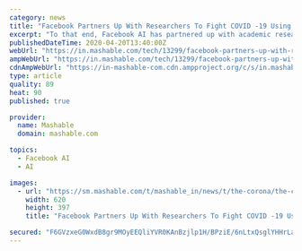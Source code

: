 ```yaml
---
category: news
title: "Facebook Partners Up With Researchers To Fight COVID -19 Using AI"
excerpt: "To that end, Facebook AI has partnered up with academic researchers and other experts on a slew of ... Facebook has also partnered up with the Mila research institute in Montreal to share predictive, causal, and decision algorithms to effectively analyze clinical data. Facebook says it’s important for public health experts to understand ..."
publishedDateTime: 2020-04-20T13:40:00Z
webUrl: "https://in.mashable.com/tech/13299/facebook-partners-up-with-researchers-to-fight-covid-19-using-ai"
ampWebUrl: "https://in.mashable.com/tech/13299/facebook-partners-up-with-researchers-to-fight-covid-19-using-ai?amp=1"
cdnAmpWebUrl: "https://in-mashable-com.cdn.ampproject.org/c/s/in.mashable.com/tech/13299/facebook-partners-up-with-researchers-to-fight-covid-19-using-ai?amp=1"
type: article
quality: 89
heat: 90
published: true

provider:
  name: Mashable
  domain: mashable.com

topics:
  - Facebook AI
  - AI

images:
  - url: "https://sm.mashable.com/t/mashable_in/news/t/the-corona/the-coronavirus-is-proving-to-be-big-business-for-facebook-n_n947.620.jpg"
    width: 620
    height: 397
    title: "Facebook Partners Up With Researchers To Fight COVID -19 Using AI"

secured: "F6GVzxeG0WxdB8gr9MOyEEQliYVR0KAnBzjlp1H/BPziE/6nLtxQsglYHHrLa+7g38ib0LfwSokD9qeFrjFzq+s5i0VwyvJRsmrj3vXYuHhkLC+mC5pioqiOcuYWFY+2JMqkwRa+CoR0DhyCGiTOLR1uJQx42vgPfuojNS7Toun1A2V3a9fZ7YI0gAweT+32aJ04PBWw1NYs/mUCES7LieVIXibf1tCAmtnkJHUbO5U03UMROuc+ZyRHLrPtgWUZGNRSwb56g5wMFKXUCygs7KVbYfKBeQIv5rQgWYJIlHnZ6mQG5xuj2gspKWyCZnLf4J7e3maNoOwoHe2dm6SjACEeJ4ilLye0dYepy0CTYqkQ39LEL/NilipKvOQCgddGNsfK6h6Hveoo6wrPksIn9jHN+Ib7IRSGdY+2uGXSXpoSHnqM+aPdo/Y2F83apmFjrG87IzPSSoqdIrobtntXtFioftC7RydrhW7E4vuL/uo=;EoNteh1OtM4LfsUcKWPoqg=="
---
```


